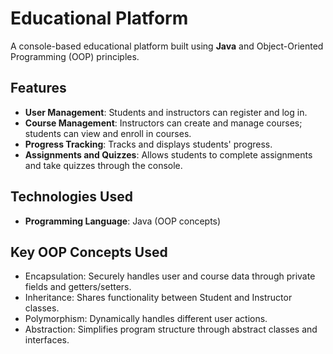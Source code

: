 # Educational Platform

A console-based educational platform built using **Java** and Object-Oriented Programming (OOP) principles.

## Features
- **User Management**: Students and instructors can register and log in.
- **Course Management**: Instructors can create and manage courses; students can view and enroll in courses.
- **Progress Tracking**: Tracks and displays students' progress.
- **Assignments and Quizzes**: Allows students to complete assignments and take quizzes through the console.

## Technologies Used
- **Programming Language**: Java (OOP concepts)

## Key OOP Concepts Used
- Encapsulation: Securely handles user and course data through private fields and getters/setters.
- Inheritance: Shares functionality between Student and Instructor classes.
- Polymorphism: Dynamically handles different user actions.
- Abstraction: Simplifies program structure through abstract classes and interfaces.
